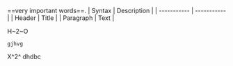 ==very important words==.
| Syntax | Description |
| ----------- | ----------- |
| Header | Title |
| Paragraph | Text |

H~2~O 

```gjhvg```

X^2^ dhdbc